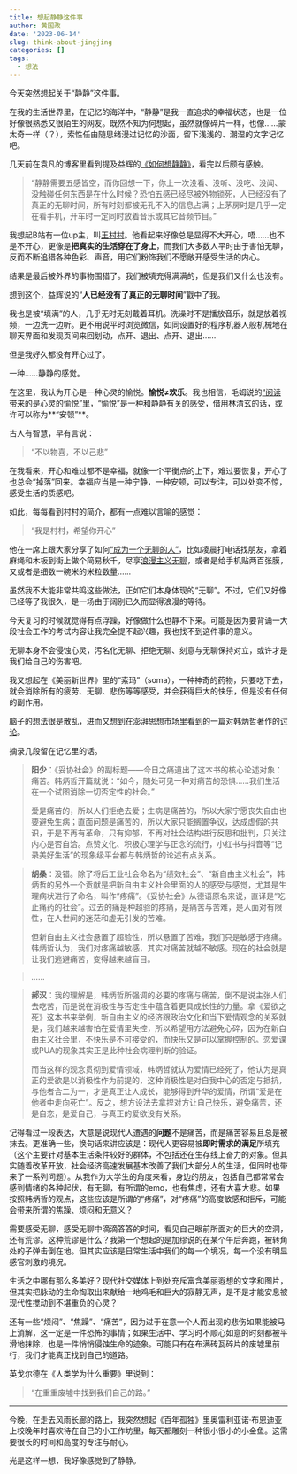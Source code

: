 ```yaml
---
title: 想起静静这件事
author: 黄国政
date: '2023-06-14'
slug: think-about-jingjing
categories: []
tags:
  - 想法
---
```


<!--more-->

今天突然想起关于“静静”这件事。

在我的生活世界里，在记忆的海洋中，“静静”是我一直追求的幸福状态，也是一位好像很熟悉又很陌生的网友。既然不知为何想起，虽然就像碎片一样，也像……蒙太奇一样（？），索性任由随思绪漫过记忆的沙面，留下浅浅的、潮湿的文字记忆吧。

几天前在袁凡的博客里看到提及益辉的[《如何想静静》](https://yihui.org/cn/2019/07/inner-peace/)，看完以后颇有感触。

> “静静需要五感皆空，而你回想一下，你上一次没看、没听、没吃、没闻、没触碰任何东西是在什么时候？恐怕五感已经尽被外物锁死，人已经没有了真正的无聊时间，所有时刻都被无孔不入的信息占满；上茅房时是几乎一定在看手机，开车时一定同时放着音乐或其它音频节目。”

我想起B站有一位up主，叫[王村村](https://space.bilibili.com/30572093?spm_id_from=333.337.0.0)。他看起来好像总是显得不大开心，唔……也不是不开心，更像是**把真实的生活穿在了身上**，而我们大多数人平时由于害怕无聊，反而不断追猎各种色彩、声音，用它们粉饰我们不愿敞开感受生活的内心。

结果是最后被外界的事物围猎了。我们被填充得满满的，但是我们又什么也没有。

想到这个，益辉说的“**人已经没有了真正的无聊时间**”戳中了我。

我也是被“填满”的人，几乎无时无刻戴着耳机。洗澡时不是播放音乐，就是放着视频，一边洗一边听。更不用说平时浏览微信，如同设置好的程序机器人般机械地在聊天界面和发现页间来回划动，点开、退出、点开、退出……

但是我好久都没有开心过了。

一种……静静的感觉。

在这里，我认为开心是一种心灵的愉悦。**愉悦≠欢乐**。我也相信，毛姆说的<u>“阅读带来的是心灵的愉悦”</u>里，“愉悦”是一种和静静有关的感受，借用林清玄的话，或许可以称为**“安顿”**。

古人有智慧，早有言说：

> “不以物喜，不以己悲”

在我看来，开心和难过都不是幸福，就像一个平衡点的上下，难过要恢复，开心了也总会“掉落”回来。幸福应当是一种宁静，一种安顿，可以专注，可以处变不惊，感受生活的质感吧。

如此，每每看到村村的简介，都有一点难以言喻的感觉：

> “我是村村，希望你开心”

他在一席上跟大家分享了如何[“成为一个无聊的人”](https://www.bilibili.com/video/BV1Yb411T79U/?spm_id_from=333.999.0.0)，比如凌晨打电话找朋友，拿着麻绳和木板到街上做个简易秋千，尽享[浪漫主义无聊](https://www.bilibili.com/video/BV1c34y1z7Pu/?spm_id_from=333.999.0.0)，或者是给手机贴两百张膜，又或者是细数一碗米的米粒数量……

虽然我不大能非常共鸣这些做法，正如它们本身体现的“无聊”。不过，它们又好像已经等了我很久，是一场由于阔别已久而显得浪漫的等待。

今天复习的时候就觉得有点浮躁，好像做什么也静不下来。可能是因为要背诵一大段社会工作的考试内容让我完全提不起兴趣，我也找不到这件事的意义。

无聊本身不会侵蚀心灵，污名化无聊、拒绝无聊、刻意与无聊保持对立，或许才是我们给自己的伤害吧。

我又想起在《美丽新世界》里的“索玛”（soma），一种神奇的药物，只要吃下去，就会消除所有的疲劳、无聊、悲伤等等感受，并会获得巨大的快乐，但是没有任何的副作用。

脑子的想法很是散乱，进而又想到在澎湃思想市场里看到的一篇对韩炳哲著作的[讨论](https://www.thepaper.cn/newsDetail_forward_22493661)。

摘录几段留在记忆里的话。

> **阳少**：《妥协社会》的副标题——今日之痛道出了这本书的核心论述对象：痛苦。韩炳哲开篇就说：“如今，随处可见一种对痛苦的恐惧……我们生活在一个试图消除一切否定性的社会。”
>
> 爱是痛苦的，所以人们拒绝去爱；生病是痛苦的，所以大家宁愿丧失自由也要避免生病；直面问题是痛苦的，所以大家只能搁置争议，达成虚假的共识，于是不再有革命，只有抑郁，不再对社会结构进行反思和批判，只关注内心是否自洽。点赞文化、积极心理学与正念的流行，小红书与抖音等“记录美好生活”的现象级平台都与韩炳哲的论述有点关系。

> **胡桑**：没错。除了将后工业社会命名为“绩效社会”、“新自由主义社会”，韩炳哲的另外一个贡献是把新自由主义社会里面的人的感受与感觉，尤其是生理病状进行了命名，叫作“疼痛”。《妥协社会》从德语原名来说，直译是“吃止痛药的社会”。过去的痛是种超验的疼痛，是痛苦与苦难，是人面对有限性，在人世间的迷茫和虚无引发的苦难。 
>
> 但新自由主义社会悬置了超验性，所以悬置了苦难，我们只是敏感于疼痛。韩炳哲认为，我们对疼痛越敏感，其实对痛苦就越不敏感。现在的社会就是让我们逃避痛苦，变得越来越盲目。 

> ……

> **郝汉**：我的理解是，韩炳哲所强调的必要的疼痛与痛苦，倒不是说主张人们去吃苦，而是说在消极性与否定性中蕴含着更具成长性的力量。拿《爱欲之死》这本书来举例，新自由主义的经济跟政治文化和当下爱情观念的关系就是，我们越来越害怕在爱情里失控，所以希望用方法避免心碎，因为在新自由主义社会里，不快乐是不可接受的，而快乐又是可以掌握控制的。恋爱课或PUA的现象其实正是此种社会病理判断的验证。
>
> 而当这样的观念贯彻到爱情领域，韩炳哲就认为爱情已经死了，他认为是真正的爱欲是以消极性作为前提的，这种消极性是对自我中心的否定与抵抗，与他者合二为一，才是真正让人成长，能够得到升华的爱情，所谓“爱是在他者中走向死亡”。反之，想方设法去拿捏对方让自己快乐，避免痛苦，还是自恋，是爱自己，与真正的爱欲没有关系。 

记得看过一段表达，大意是说现代人遭遇的**问题**不是痛苦，而是痛苦容易且总是被抹去。更准确一些，换句话来讲应该是：现代人更容易被**即时需求的满足**所填充（这个主要针对基本生活条件较好的群体，不包括还在生存线上奋力的对象。但其实随着改革开放，社会经济高速发展基本改善了我们大部分人的生活，但同时也带来了一系列问题）。从我作为大学生的角度来看，身边的朋友，包括自己都常常会感到情绪的各种起伏，有无聊，有所谓的emo，也有焦虑，还有大喜大悲。如果按照韩炳哲的观点，这些应该是所谓的“疼痛”，对“疼痛”的高度敏感和拒斥，可能会带来所谓的焦躁、烦闷和无意义？

需要感受无聊，感受无聊中滴滴答答的时间，看见自己眼前所面对的巨大的空洞，还有荒谬。这种荒谬是什么？我第一个想起的是加缪说的在某个午后奔跑，被转角处的子弹击倒在地。但其实应该是日常生活中我们的每一个境况，每一个没有明显感官刺激的境况。

生活之中哪有那么多美好？现代社交媒体上到处充斥富含美丽遐想的文字和图片，但其实把脉动的生命掏取出来献给一地鸡毛和巨大的寂静无声，是不是才能安息被现代性搅动到不堪重负的心灵？

还有一些“烦闷”、“焦躁”、“痛苦”，因为过于在意一个人而出现的悲伤如果能被马上消解，这一定是一件恐怖的事情；如果生活中、学习时不顺心如意的时刻都被平滑地抹除，也是一件悄悄侵蚀生命的迹象。可能只有在布满砖瓦碎片的废墟里前行，我们才能真正找到自己的道路。

英戈尔德在《人类学为什么重要》里说到：

> “在重重废墟中找到我们自己的路。”

---

今晚，在走去风雨长廊的路上，我突然想起《百年孤独》里奥雷利亚诺·布恩迪亚上校晚年时喜欢待在自己的小工作坊里，每天都雕刻一种很小很小的小金鱼。这需要很长的时间和高度的专注与耐心。

光是这样一想，我好像感觉到了静静。